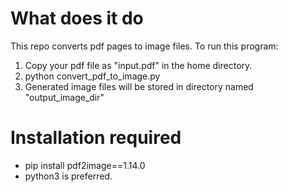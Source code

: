 # What does it do
This repo converts pdf pages to image files.
To run this program:
1. Copy your pdf file as "input.pdf" in the home directory.
2. python convert_pdf_to_image.py
3. Generated image files will be stored in directory named "output_image_dir"

# Installation required
* pip install pdf2image==1.14.0
* python3 is preferred.

